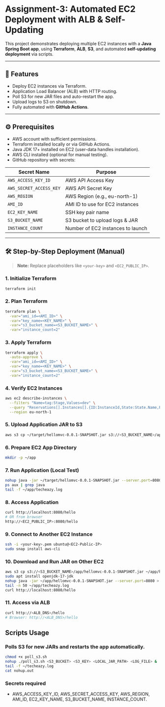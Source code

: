 # Assignment-3: Automated EC2 Deployment with ALB & Self-Updating

This project demonstrates deploying multiple EC2 instances with a **Java Spring Boot app**, using **Terraform**, **ALB**, **S3**, and automated **self-updating deployment** via scripts.

---

## 🔹 Features

- Deploy EC2 instances via Terraform.
- Application Load Balancer (ALB) with HTTP routing.
- Poll S3 for new JAR files and auto-restart the app.
- Upload logs to S3 on shutdown.
- Fully automated with **GitHub Actions**.


---

## ⚙ Prerequisites

- AWS account with sufficient permissions.
- Terraform installed locally or via GitHub Actions.
- Java JDK 17+ installed on EC2 (user-data handles installation).
- AWS CLI installed (optional for manual testing).
- GitHub repository with secrets:

| Secret Name                  | Purpose                                  |
|-------------------------------|-----------------------------------------|
| `AWS_ACCESS_KEY_ID`           | AWS API Access Key                       |
| `AWS_SECRET_ACCESS_KEY`       | AWS API Secret Key                       |
| `AWS_REGION`                  | AWS Region (e.g., eu-north-1)          |
| `AMI_ID`                      | AMI ID to use for EC2 instances         |
| `EC2_KEY_NAME`                | SSH key pair name                        |
| `S3_BUCKET_NAME`              | S3 bucket to upload logs & JAR           |
| `INSTANCE_COUNT`              | Number of EC2 instances to launch       |

---

## 🛠 Step-by-Step Deployment (Manual)

> **Note:** Replace placeholders like `<your-key>` and `<EC2_PUBLIC_IP>`.

### 1. Initialize Terraform
```bash
terraform init
```
### 2. Plan Terraform
```bash
terraform plan \
  -var="ami_id=<AMI_ID>" \
  -var="key_name=<KEY_NAME>" \
  -var="s3_bucket_name=<S3_BUCKET_NAME>" \
  -var="instance_count=2"
```
### 3. Apply Terraform
```bash
terraform apply \
  -auto-approve \
  -var="ami_id=<AMI_ID>" \
  -var="key_name=<KEY_NAME>" \
  -var="s3_bucket_name=<S3_BUCKET_NAME>" \
  -var="instance_count=2"
```
### 4. Verify EC2 Instances
```bash
aws ec2 describe-instances \
  --filters "Name=tag:Stage,Values=dev" \
  --query "Reservations[].Instances[].{ID:InstanceId,State:State.Name,PrivateIP:PrivateIpAddress}" \
  --region eu-north-1
```
### 5. Upload Application JAR to S3
```bash
aws s3 cp ~/target/hellomvc-0.0.1-SNAPSHOT.jar s3://<S3_BUCKET_NAME>/app/hellomvc-0.0.1-SNAPSHOT.jar
```
### 6. Prepare EC2 App Directory
```bash
mkdir -p ~/app
```
### 7. Run Application (Local Test)
```bash
nohup java -jar ~/target/hellomvc-0.0.1-SNAPSHOT.jar --server.port=8080 > ~/app/techeazy.log 2>&1 &
ps aux | grep java
tail -f ~/app/techeazy.log
```
### 8. Access Application
```bash
curl http://localhost:8080/hello
# OR from browser
http://<EC2_PUBLIC_IP>:8080/hello
```
### 9. Connect to Another EC2 Instance
```bash
ssh -i <your-key>.pem ubuntu@<EC2-Public-IP>
sudo snap install aws-cli
```
### 10. Download and Run JAR on Other EC2
```bash
aws s3 cp s3://<S3_BUCKET_NAME>/app/hellomvc-0.0.1-SNAPSHOT.jar ~/app/hellomvc-0.0.1-SNAPSHOT.jar
sudo apt install openjdk-17-jdk
nohup java -jar ~/app/hellomvc-0.0.1-SNAPSHOT.jar --server.port=8080 > ~/app/techeazy.log 2>&1
tail -n 50 ~/app/techeazy.log
curl http://localhost:8080/hello
```
### 11. Access via ALB
```bash
curl http://<ALB_DNS>/hello
# Browser: http://<ALB_DNS>/hello
```

## Scripts Usage
### Polls S3 for new JARs and restarts the app automatically.
```bash
chmod +x poll_s3.sh
nohup ./poll_s3.sh <S3_BUCKET> <S3_KEY> <LOCAL_JAR_PATH> <LOG_FILE> &
tail -f ~/techeazy.log
cat nohup.out
```

### Secrets required
- AWS_ACCESS_KEY_ID, AWS_SECRET_ACCESS_KEY, AWS_REGION, AMI_ID, EC2_KEY_NAME, S3_BUCKET_NAME, INSTANCE_COUNT.

